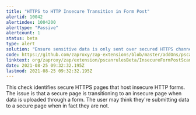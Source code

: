 ```yaml
---
title: "HTTPS to HTTP Insecure Transition in Form Post"
alertid: 10042
alertindex: 1004200
alerttype: "Passive"
alertcount: 1
status: beta
type: alert
solution: "Ensure sensitive data is only sent over secured HTTPS channels."
code: https://github.com/zaproxy/zap-extensions/blob/master/addOns/pscanrulesBeta/src/main/java/org/zaproxy/zap/extension/pscanrulesBeta/InsecureFormPostScanRule.java
linktext: org/zaproxy/zap/extension/pscanrulesBeta/InsecureFormPostScanRule.java
date: 2021-08-25 09:32:32.195Z
lastmod: 2021-08-25 09:32:32.195Z
---
```

This check identifies secure HTTPS pages that host insecure HTTP forms. The issue is that a secure page is transitioning to an insecure page when data is uploaded through a form. The user may think they're submitting data to a secure page when in fact they are not.
